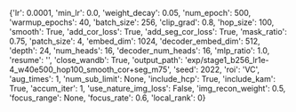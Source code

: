 {'lr': 0.0001, 'min_lr': 0.0, 'weight_decay': 0.05, 'num_epoch': 500, 'warmup_epochs': 40, 'batch_size': 256, 'clip_grad': 0.8, 'hop_size': 100, 'smooth': True, 'add_cor_loss': True, 'add_seg_cor_loss': True, 'mask_ratio': 0.75, 'patch_size': 4, 'embed_dim': 1024, 'decoder_embed_dim': 512, 'depth': 24, 'num_heads': 16, 'decoder_num_heads': 16, 'mlp_ratio': 1.0, 'resume': '', 'close_wandb': True, 'output_path': 'exp/stage1_b256_lr1e-4_w40e500_hop100_smooth_cor+seg_m75', 'seed': 2022, 'roi': 'VC', 'aug_times': 1, 'num_sub_limit': None, 'include_hcp': True, 'include_kam': True, 'accum_iter': 1, 'use_nature_img_loss': False, 'img_recon_weight': 0.5, 'focus_range': None, 'focus_rate': 0.6, 'local_rank': 0}
